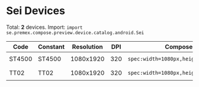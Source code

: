 # Sei Devices

Total: **2** devices. Import: `import se.premex.compose.preview.device.catalog.android.Sei`

| Code | Constant | Resolution | DPI | Compose Spec | Preview Usage |
|------|----------|------------|-----|-------------|---------------|
| ST4500 | ST4500 | 1080x1920 | 320 | `spec:width=1080px,height=1920px,dpi=320` | `@Preview(device = Sei.ST4500)` |
| TT02 | TT02 | 1080x1920 | 320 | `spec:width=1080px,height=1920px,dpi=320` | `@Preview(device = Sei.TT02)` |

<!-- Generated automatically. Do not edit manually. -->
